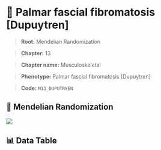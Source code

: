 # 🧪 Palmar fascial fibromatosis [Dupuytren]

> **Root:** Mendelian Randomization

> **Chapter:** 13  

> **Chapter name:** Musculoskeletal

> **Phenotype:** Palmar fascial fibromatosis [Dupuytren]  

> **Code:** `M13_DUPUTRYEN`

## 🧬 Mendelian Randomization  

<img src="/MR/Figures/Forward/M13_DUPUTRYEN.png"/>

## 📊 Data Table

<CsvTableMRF src="/MR_Data/Forward/M13_DUPUTRYEN.csv"/>
